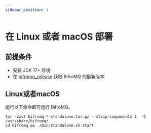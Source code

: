 ```yaml
---
sidebar_position: 1
---
```


# 在 Linux 或者 macOS 部署

## 前提条件

* 安装 JDK 17+ 环境
* 在 [bifromq_release](https://github.com/baidu/bifromq/releases) 获取 BifroMQ 的最新版本

## Linux或者macOS

运行以下命令即可运行 BifroMQ。

```
tar -zxvf bifromq-*-standalone.tar.gz --strip-components 1  -C /usr/share/bifromq/
cd bifromq && ./bin/standalone.sh start
```
